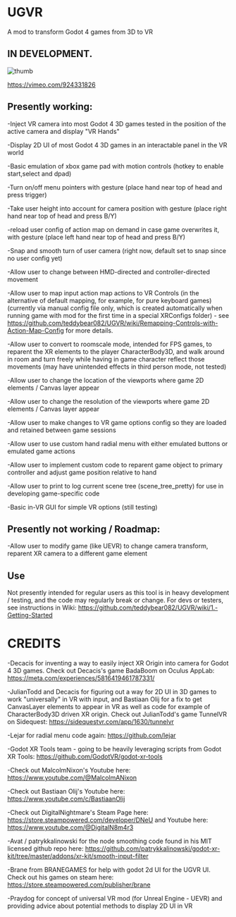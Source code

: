 # UGVR
 A mod to transform Godot 4 games from 3D to VR

## IN DEVELOPMENT.
![thumb](https://github.com/teddybear082/UGVR/assets/87204721/2a7b55f6-605f-47ab-9964-d838c543f3a6)

https://vimeo.com/924331826

## Presently working:

-Inject VR camera into most Godot 4 3D games tested in the position of the active camera and display "VR Hands"

-Display 2D UI of most Godot 4 3D games in an interactable panel in the VR world

-Basic emulation of xbox game pad with motion controls (hotkey to enable start,select and dpad)

-Turn on/off menu pointers with gesture (place hand near top of head and press trigger)

-Take user height into account for camera position with gesture (place right hand near top of head and press B/Y)

-reload user config of action map on demand in case game overwrites it, with gesture (place left hand near top of head and press B/Y)

-Snap and smooth turn of user camera (right now, default set to snap since no user config yet)

-Allow user to change between HMD-directed and controller-directed movement

-Allow user to map input action map actions to VR Controls (in the alternative of default mapping, for example, for pure keyboard games) (currently via manual config file only, which is created automatically when running game with mod for the first time in a special XRConfigs folder)  - see https://github.com/teddybear082/UGVR/wiki/Remapping-Controls-with-Action-Map-Config for more details.

-Allow user to convert to roomscale mode, intended for FPS games, to reparent the XR elements to the player CharacterBody3D, and walk around in room and turn freely while having in game character reflect those movements (may have unintended effects in third person mode, not tested)

-Allow user to change the location of the viewports where game 2D elements / Canvas layer appear

-Allow user to change the resolution of the viewports where game 2D elements / Canvas layer appear

-Allow user to make changes to VR game options config so they are loaded and retained between game sessions

-Allow user to use custom hand radial menu with either emulated buttons or emulated game actions 

-Allow user to implement custom code to reparent game object to primary controller and adjust game position relative to hand

-Allow user to print to log current scene tree (scene_tree_pretty) for use in developing game-specific code

-Basic in-VR GUI for simple VR options (still testing)

## Presently not working / Roadmap:

-Allow user to modify game (like UEVR) to change camera transform, reparent XR camera to a different game element

## Use

Not presently intended for regular users as this tool is in heavy development / testing, and the code may regularly break or change. For devs or testers, see instructions in Wiki: https://github.com/teddybear082/UGVR/wiki/1.-Getting-Started

# CREDITS

-Decacis for inventing a way to easily inject XR Origin into camera for Godot 4 3D games.  Check out Decacis's game BadaBoom on Oculus AppLab: https://meta.com/experiences/5816419461787331/

-JulianTodd and Decacis for figuring out a way for 2D UI in 3D games to work "universally" in VR with input, and Bastiaan Olij for a fix to get CanvasLayer elements to appear in VR as well as code for example of CharacterBody3D driven XR origin.  Check out JulianTodd's game TunnelVR on Sidequest: https://sidequestvr.com/app/1630/tunnelvr

-Lejar for radial menu code again: https://github.com/lejar 

-Godot XR Tools team - going to be heavily leveraging scripts from Godot XR Tools: https://github.com/GodotVR/godot-xr-tools

 -Check out MalcolmNixon's Youtube here: https://www.youtube.com/@MalcolmANixon

 -Check out Bastiaan Olij's Youtube here: https://www.youtube.com/c/BastiaanOlij

 -Check out DigitalNightmare's Steam Page here: https://store.steampowered.com/developer/DNeU and Youtube here: https://www.youtube.com/@DigitalN8m4r3

-Avat / patrykkalinowski for the node smoothing code found in his MIT licensed github repo here: https://github.com/patrykkalinowski/godot-xr-kit/tree/master/addons/xr-kit/smooth-input-filter

-Brane from BRANEGAMES for help with godot 2d UI for the UGVR UI. Check out his games on steam here: https://store.steampowered.com/publisher/brane

-Praydog for concept of universal VR mod (for Unreal Engine - UEVR) and providing advice about potential methods to display 2D UI in VR
